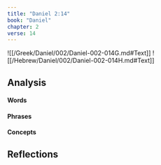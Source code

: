 ```yaml
---
title: "Daniel 2:14"
book: "Daniel"
chapter: 2
verse: 14
---
```

![[/Greek/Daniel/002/Daniel-002-014G.md#Text]]
![[/Hebrew/Daniel/002/Daniel-002-014H.md#Text]]

## Analysis

#### Words

#### Phrases

#### Concepts

## Reflections
